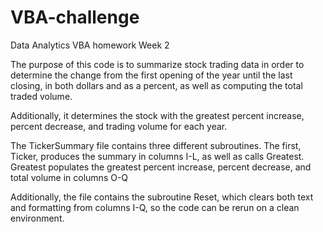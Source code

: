 # VBA-challenge
Data Analytics VBA homework Week 2

The purpose of this code is to summarize stock trading data in order to determine the change from the first opening of the year until the last closing, in both dollars and as a percent, as well as computing the total traded volume.

Additionally, it determines the stock with the greatest percent increase, percent decrease, and trading volume for each year.

The TickerSummary file contains three different subroutines.  The first, Ticker, produces the summary in columns I-L, as well as calls Greatest.  Greatest populates the greatest percent increase, percent decrease, and total volume in columns O-Q

Additionally, the file contains the subroutine Reset, which clears both text and formatting from columns I-Q, so the code can be rerun on a clean environment.
